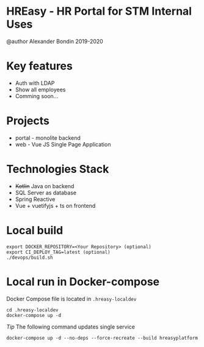 # HREasy - HR Portal for STM Internal Uses

@author Alexander Bondin 2019-2020

# Key features

 - Auth with LDAP
 - Show all employees
 - Comming soon...

# Projects

 - portal - monolite backend
 - web - Vue JS Single Page Application

# Technologies Stack

 - ~~Kotlin~~ Java on backend
 - SQL Server as database
 - Spring Reactive
 - Vue + vuetifyjs + ts on frontend
 
# Local build

```shell script
export DOCKER_REPOSITORY=<Your Repository> (optional)
export CI_DEPLOY_TAG=latest (optional)
./devops/build.sh
```

# Local run in Docker-compose

Docker Compose file is located in `.hreasy-localdev`

```shell script
cd .hreasy-localdev
docker-compose up -d
```

*Tip* The following command updates single service

```shell script
docker-compose up -d --no-deps --force-recreate --build hreasyplatform
``` 


